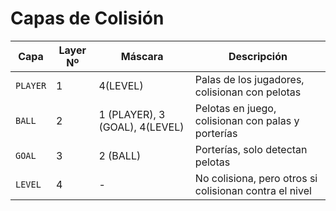 # Capas de Colisión

| Capa      | Layer Nº | Máscara                          | Descripción                                |
|-----------|----------|----------------------------------|--------------------------------------------|
| `PLAYER`  | 1        | 4(LEVEL)               			| Palas de los jugadores, colisionan con pelotas |
| `BALL`    | 2        | 1 (PLAYER), 3 (GOAL), 4(LEVEL)  	| Pelotas en juego, colisionan con palas y porterías |
| `GOAL`    | 3        | 2 (BALL)                      	| Porterías, solo detectan pelotas |
| `LEVEL`   | 4        | -                             	| No colisiona, pero otros si colisionan contra el nivel |
